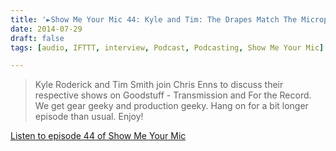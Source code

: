 ```yaml
---
title: '►Show Me Your Mic 44: Kyle and Tim: The Drapes Match The Microphone'
date: 2014-07-29
draft: false
tags: [audio, IFTTT, interview, Podcast, Podcasting, Show Me Your Mic]

---
```


> Kyle Roderick and Tim Smith join Chris Enns to discuss their respective shows on Goodstuff - Transmission and For the Record. We get gear geeky and production geeky. Hang on for a bit longer episode than usual. Enjoy!

[Listen to episode 44 of Show Me Your Mic](http://goodstuff.fm/smym/44)